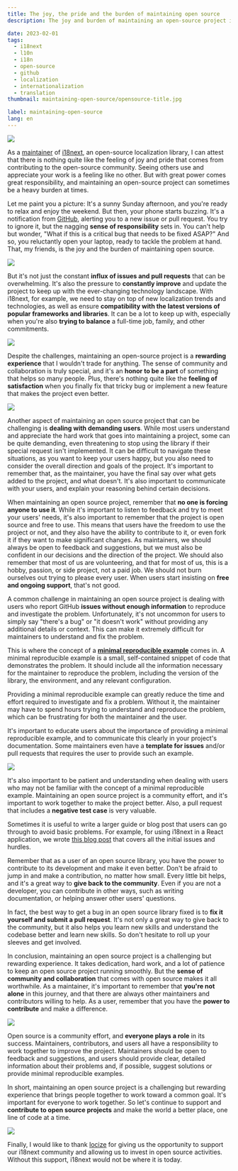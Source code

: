 ```yaml
---
title: The joy, the pride and the burden of maintaining open source
description: The joy and burden of maintaining an open-source project involves the influx of issues and pull requests, constant improvement, dealing with demanding users, and the importance of providing a minimal reproducible example to reduce time and effort for both maintainers and users, but despite the challenges, it is a rewarding experience that fosters a sense of community and collaboration.

date: 2023-02-01
tags:
  - i18next
  - l10n
  - i18n
  - open-source
  - github
  - localization
  - internationalization
  - translation
thumbnail: maintaining-open-source/opensource-title.jpg

label: maintaining-open-source
lang: en
---
```


![](opensource-title.jpg)

As a [maintainer](https://github.com/i18next/i18next/graphs/contributors) of [i18next](https://www.i18next.com), an open-source localization library, I can attest that there is nothing quite like the feeling of joy and pride that comes from contributing to the open-source community. Seeing others use and appreciate your work is a feeling like no other. But with great power comes great responsibility, and maintaining an open-source project can sometimes be a heavy burden at times.

Let me paint you a picture: It's a sunny Sunday afternoon, and you're ready to relax and enjoy the weekend. But then, your phone starts buzzing. It's a notification from [GitHub](https://github.com), alerting you to a new issue or pull request. You try to ignore it, but the nagging **sense of responsibility** sets in. You can't help but wonder, "What if this is a critical bug that needs to be fixed ASAP?" And so, you reluctantly open your laptop, ready to tackle the problem at hand. That, my friends, is the joy and the burden of maintaining open source.

![](sunday-interruption.jpg)

But it's not just the constant **influx of issues and pull requests** that can be overwhelming. It's also the pressure to **constantly improve** and update the project to keep up with the ever-changing technology landscape. With i18next, for example, we need to stay on top of new localization trends and technologies, as well as ensure **compatibility with the latest versions of popular frameworks and libraries**. It can be a lot to keep up with, especially when you're also **trying to balance** a full-time job, family, and other commitments.

![](i18next_ecosystem.webp)

Despite the challenges, maintaining an open-source project is a **rewarding experience** that I wouldn't trade for anything. The sense of community and collaboration is truly special, and it's an **honor to be a part** of something that helps so many people. Plus, there's nothing quite like the **feeling of satisfaction** when you finally fix that tricky bug or implement a new feature that makes the project even better.

![](satisfaction.jpg)

Another aspect of maintaining an open source project that can be challenging is **dealing with demanding users**. While most users understand and appreciate the hard work that goes into maintaining a project, some can be quite demanding, even threatening to stop using the library if their special request isn't implemented. It can be difficult to navigate these situations, as you want to keep your users happy, but you also need to consider the overall direction and goals of the project. It's important to remember that, as the maintainer, you have the final say over what gets added to the project, and what doesn't. It's also important to communicate with your users, and explain your reasoning behind certain decisions.

When maintaining an open source project, remember that **no one is forcing anyone to use it**. While it's important to listen to feedback and try to meet your users' needs, it's also important to remember that the project is open source and free to use. This means that users have the freedom to use the project or not, and they also have the ability to contribute to it, or even fork it if they want to make significant changes. As maintainers, we should always be open to feedback and suggestions, but we must also be confident in our decisions and the direction of the project. We should also remember that most of us are volunteering, and that for most of us, this is a hobby, passion, or side project, not a paid job. We should not burn ourselves out trying to please every user. When users start insisting on **free and ongoing support**, that's not good.

A common challenge in maintaining an open source project is dealing with users who report GitHub **issues without enough information** to reproduce and investigate the problem. Unfortunately, it's not uncommon for users to simply say "there's a bug" or "it doesn't work" without providing any additional details or context. This can make it extremely difficult for maintainers to understand and fix the problem.

This is where the concept of a [**minimal reproducible example**](https://minimum-reproduction.wtf/) comes in. A minimal reproducible example is a small, self-contained snippet of code that demonstrates the problem. It should include all the information necessary for the maintainer to reproduce the problem, including the version of the library, the environment, and any relevant configuration.

Providing a minimal reproducible example can greatly reduce the time and effort required to investigate and fix a problem. Without it, the maintainer may have to spend hours trying to understand and reproduce the problem, which can be frustrating for both the maintainer and the user.

It's important to educate users about the importance of providing a minimal reproducible example, and to communicate this clearly in your project's documentation. Some maintainers even have a **template for issues** and/or pull requests that requires the user to provide such an example.

![](mre.jpg)

It's also important to be patient and understanding when dealing with users who may not be familiar with the concept of a minimal reproducible example. Maintaining an open source project is a community effort, and it's important to work together to make the project better. Also, a pull request that includes a **negative test case** is very valuable.

Sometimes it is useful to write a larger guide or blog post that users can go through to avoid basic problems.
For example, for using i18next in a React application, we wrote [this blog post](../react-i18next/) that covers all the initial issues and hurdles.

Remember that as a user of an open source library, you have the power to contribute to its development and make it even better. Don't be afraid to jump in and make a contribution, no matter how small. Every little bit helps, and it's a great way to **give back to the community**. Even if you are not a developer, you can contribute in other ways, such as writing documentation, or helping answer other users' questions.

In fact, the best way to get a bug in an open source library fixed is to **fix it yourself and submit a pull request**. It's not only a great way to give back to the community, but it also helps you learn new skills and understand the codebase better and learn new skills. So don't hesitate to roll up your sleeves and get involved.

In conclusion, maintaining an open source project is a challenging but rewarding experience. It takes dedication, hard work, and a lot of patience to keep an open source project running smoothly. But the **sense of community and collaboration** that comes with open source makes it all worthwhile. As a maintainer, it's important to remember that **you're not alone** in this journey, and that there are always other maintainers and contributors willing to help. As a user, remember that you have the **power to contribute** and make a difference.

![](contribute.jpg)

Open source is a community effort, and **everyone plays a role** in its success. Maintainers, contributors, and users all have a responsibility to work together to improve the project. Maintainers should be open to feedback and suggestions, and users should provide clear, detailed information about their problems and, if possible, suggest solutions or provide minimal reproducible examples.

In short, maintaining an open source project is a challenging but rewarding experience that brings people together to work toward a common goal. It's important for everyone to work together. So let's continue to support and **contribute to open source projects** and make the world a better place, one line of code at a time.

![](team-work.jpg)

Finally, I would like to thank [locize](https://locize.com/i18next.html#official-sponsor) for giving us the opportunity to support our i18next community and allowing us to invest in open source activities.
Without this support, i18next would not be where it is today.

<script type="application/ld+json">
  {
    "@context": "https://schema.org",
    "@type": "FAQPage",
    "mainEntity": [{
      "@type": "Question",
      "name": "What is i18next?",
      "acceptedAnswer": {
        "@type": "Answer",
        "text": "i18next is an internationalization-framework written in and for JavaScript. But it's much more than that. i18next goes beyond just providing the standard i18n features such as (plurals, context, interpolation, format). It provides you with a complete solution to localize your product from web to mobile and desktop."
      }
    },{
      "@type": "Question",
      "name": "What are the challenges of maintaining an open-source project?",
      "acceptedAnswer": {
        "@type": "Answer",
        "text": "Constantly having to address new issues and pull requests, staying up-to-date with the latest trends and technologies, balancing other commitments and dealing with demanding users are some of the challenges of maintaining an open-source project."
      }
    },{
      "@type": "Question",
      "name": "How does one handle demanding users?",
      "acceptedAnswer": {
        "@type": "Answer",
        "text": "The maintainer has the final say on what gets added to the project. It's important to communicate with users, explain reasoning behind decisions and remember that the project is open source and free to use."
      }
    },{
      "@type": "Question",
      "name": "What is the feeling of joy and pride in contributing to an open-source project?",
      "acceptedAnswer": {
        "@type": "Answer",
        "text": "Contributing to an open-source project brings a sense of joy and pride from seeing others use and appreciate one's work."
      }
    },{
      "@type": "Question",
      "name": "Is maintaining an open-source project always easy?",
      "acceptedAnswer": {
        "@type": "Answer",
        "text": "No, maintaining an open-source project can be a heavy burden at times due to the constant influx of issues and pull requests and the pressure to constantly improve and update the project."
      }
    }]
  }
</script>
